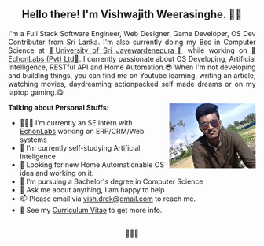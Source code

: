 <h2 align="center">Hello there! I'm Vishwajith Weerasinghe. 👋🤓</h2>
<p align="justify">I'm a Full Stack Software Engineer, Web Designer, Game Developer, OS Dev Contributer from Sri Lanka.
I'm also currently doing my Bsc in Computer Science at <a href="https://www.sjp.ac.lk/">💜University of Sri Jayewardenepura💜</a> while working on <a href="https://echonlabs.com">🧡EchonLabs (Pvt) Ltd🧡</a>.
I currently passionate about OS Developing, Artificial Intelligence, RESTful API and Home Automation.😎
When I'm not developing and building things, you can find me on Youtube learning, writing an article, watching movies, daydreaming actionpacked self made dreams or on my laptop gaming.😋</p>

  <img align="right" alt="profile-pic" width="35%" src="https://github.com/vishdrck/vishdrck/blob/master/IMG-20180513-WA0001.jpg" />

**Talking about Personal Stuffs:**
<!--
**vishdrck/vishdrck** is a ✨ _special_ ✨ repository because its `README.md` (this file) appears on your GitHub profile.
-->

- 👨🏽‍💻 I’m currently an SE intern with [EchonLabs](https://echonlabs.com/) working on ERP/CRM/Web systems
- 🌱 I’m currently self-studying Artificial Inteligence
- 🤔 Looking for new Home Automationable OS idea and working on it.
- 💼 I’m pursuing a Bachelor's degree in Computer Science
- 💬 Ask me about anything, I am happy to help
- 📫 Please email via <a href="mailto:vish.drck@gmail.com">vish.drck@gmail.com</a> to reach me.
- 📝 See my [Curriculum Vitae](https://www.linkedin.com/in/vishwajith-weerasinghe-8a0225192/) to get more info.
<br><br>
<p align="center">💙💙💙</p>
